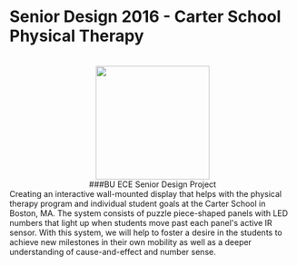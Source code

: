 # Senior Design 2016 - Carter School Physical Therapy
<br />
<center>
<img src="https://www.dropbox.com/s/xwyehwoaiq3tnte/SensoryWalkLogo.png?raw=1" style="width:200px;height:200px;">
<br />
###BU ECE Senior Design Project
</center>
Creating an interactive wall-mounted display that helps with the physical therapy
program and individual student goals at the Carter School in Boston, MA.  The system consists of puzzle piece-shaped panels with LED numbers that light up when students move past each panel's active IR sensor.  With this system, we will help to foster a desire in the students to achieve new milestones in their own mobility as well as a deeper understanding of cause-and-effect and number sense.  
